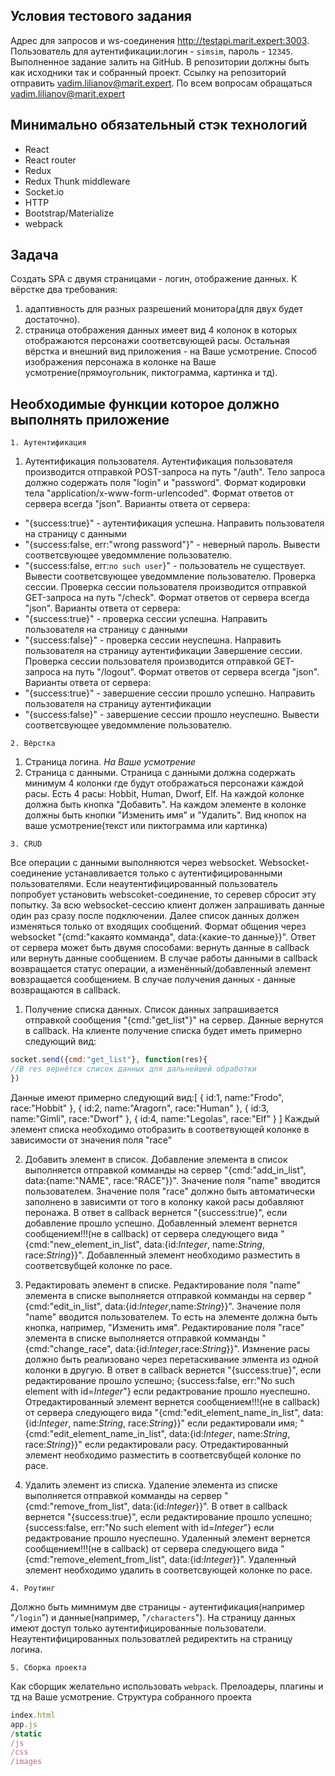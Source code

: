 ## Условия тестового задания

Адрес для запросов и ws-соединения http://testapi.marit.expert:3003. Пользователь для аутентификации:логин - `simsim`, пароль - `12345`. Выполненное задание залить на GitHub. В репозитории должны быть как исходники так и собранный проект. Ссылку на репозиторий отправить vadim.lilianov@marit.expert. По всем вопросам обращаться vadim.lilianov@marit.expert

## Минимально обязательный стэк технологий
 - React
 - React router
 - Redux
 - Redux Thunk middleware
 - Socket.io
 - HTTP
 - Bootstrap/Materialize
 - webpack

## Задача
Создать SPA с двумя страницами - логин, отображение данных. К вёрстке два требования: 
1) адаптивность для разных разрешений монитора(для двух будет достаточно). 
2) страница отображения данных имеет вид 4 колонок в которых отображаются персонажи соответсвующей расы. Остальная вёрстка и внешний вид приложения - на Ваше усмотрение. Способ изображения персонажа в колонке на Ваше усмотрение(прямоугольник, пиктограмма, картинка и тд).

## Необходимые функции которое должно выполнять приложение

```
1. Аутентификация
```
1. Аутентификация пользователя. Аутентификация пользователя производится отправкой POST-запроса на путь "/auth". Тело запроса должно содержать поля "login" и "password". Формат кодировки тела "application/x-www-form-urlencoded". Формат ответов от сервера всегда "json". Варианты ответа от сервера:
 - "{success:true}" - аутентификация успешна. Направить пользователя на страницу с данными
 - "{success:false, err:"wrong password"}" - неверный пароль. Вывести соответсвующее уведоммление пользователю.
 - "{success:false, err:`no such user`}" - пользователь не существует. Вывести соответсвующее уведоммление пользователю.
   Проверка сессии. Проверка сессии пользователя производится отправкой GET-запроса на путь "/check". Формат ответов от сервера всегда "json". Варианты ответа от сервера:
 - "{success:true}" - проверка сессии успешна. Направить пользователя на страницу с данными
 - "{success:false}" - проверка сессии неуспешна. Направить пользователя на страницу аутентификации
   Завершение сессии. Проверка сессии пользователя производится отправкой GET-запроса на путь "/logout". Формат ответов от сервера всегда "json". Варианты ответа от сервера:
 - "{success:true}" - завершение сессии прошло успешно. Направить пользователя на страницу аутентификации
 - "{success:false}" - завершение сессии прошло неуспешно. Вывести соответсвующее уведоммление пользователю.

```
2. Вёрстка
```

1. Страница логина. *На Ваше усмотрение*
2. Страница с данными. Страница с данными должна содержать минимум 4 колонки где будут отображаться персонажи каждой расы. Есть 4 расы: Hobbit, Human, Dworf, Elf. На каждой колонке должна быть кнопка "Добавить". На каждом элементе в колонке должны быть кнопки "Изменить имя" и "Удалить". Вид кнопок на ваше усмотрение(текст или пиктограмма или картинка)

```
3. CRUD
```

Все операции с данными выполняются через websocket. Websocket-соединение устанавливается только с аутентифицированными пользователями. Если неаутентифицированный пользователь попробует установить webscoket-соединение, то серевер сбросит эту попытку. За всю websocket-сессию клиент должен запрашивать данные один раз сразу после подключении. Далее список данных должен изменяться только от входящих сообщений. Формат общения через websocket "{cmd:"какаято комманда", data:{какие-то данные}}". Ответ от сервера может быть двумя способами: вернуть данные в callback или вернуть данные сообщением. В случае работы данными в callback возвращается статус операции, а изменённый/добавленный элемент вовзращается сообщением. В случае получения данных - данные возвращаются в callback.

1. Получение списка данных. Список данных запрашивается отправкой сообщения "{cmd:"get_list"}" на сервер. Данные вернутся в callback. На клиенте получение списка будет иметь примерно следующий вид:
```js
socket.send({cmd:"get_list"}, function(res){
//В res вернётся список данных для дальнейшей обработки
})
```
Данные имеют примерно следующий вид:[ { id:1, name:"Frodo", race:"Hobbit" }, { id:2, name:"Aragorn", race:"Human" }, { id:3, name:"Gimli", race:"Dworf" }, { id:4, name:"Legolas", race:"Elf" } ]
Каждый элемент списка необходимо отобразить в соответвующей колонке в зависимости от значения поля "race"

2. Добавить элемент в список. Добавление элемента в список выполняется отправкой комманды на сервер "{cmd:"add_in_list", data:{name:"NAME", race:"RACE"}}". Значение поля "name" вводится пользователем. Значение поля "race" должно быть автоматически заполнено в зависимти от того в колонку какой расы добавляют перонажа. В ответ в callback вернется "{success:true}", если добавление прошло успешно. Добавленный элемент вернется сообщением!!!(не в сallback) от сервера следующего вида "{cmd:"new_element_in_list", data:{id:$Integer$, name:$String$, race:$String$}}". Добавленный элемент необходимо разместить в соответсвубщей колонке по расе.

3. Редактировать элемент в списке. Редактирование поля "name" элемента в списке выполняется отправкой комманды на сервер "{cmd:"edit_in_list", data:{id:$Integer$,name:$String$}}". Значение поля "name" вводится пользователем. То есть на элементе должна быть кнопка, например, "Изменить имя". Редактирование поля "race" элемента в списке выполняется отправкой комманды "{cmd:"change_race", data:{id:$Integer$,race:$String$}}". Измнение расы должно быть реализовано через перетаскивание элмента из одной колонки в другую. В ответ в callback вернется "{success:true}", если редактирование прошло успешно; {success:false, err:"No such element with id=$Integer$"} если редактрование прошло нуеспешно. Отредактированный элемент вернется сообщением!!!(не в сallback) от сервера следующего вида "{cmd:"edit_element_name_in_list", data:{id:$Integer$, name:$String$, race:$String$}}" если редактировали имя; "{cmd:"edit_element_name_in_list", data:{id:$Integer$, name:$String$, race:$String$}}" если редактировали расу. Отредактированный элемент необходимо разместить в соответсвубщей колонке по расе.

4. Удалить элемент из списка. Удаление элемента из списке выполняется отправкой комманды на сервер "{cmd:"remove_from_list", data:{id:$Integer$}}". В ответ в callback вернется "{success:true}", если редактирование прошло успешно; {success:false, err:"No such element with id=$Integer$"} если редактрование прошло нуеспешно. Удаленный элемент вернется сообщением!!!(не в сallback) от сервера следующего вида "{cmd:"remove_element_from_list", data:{id:$Integer$}}". Удаленный элемент необходимо удалить в соответсвующей колонке по расе.

```
4. Роутинг
```

Должно быть мимнимум две страницы - аутентификация(например "`/login`") и данные(например, "`/characters`"). На страницу данных имеют доступ только аутентифицированные пользователи. Неаутентифицированных пользоватлей редиректить на страницу логина.

```
5. Сборка проекта
```

Как сборщик желательно использовать `webpack`. Прелоадеры, плагины и тд на Ваше усмотрение. Структура собранного проекта
```js
index.html
app.js
/static
/js
/css
/images
```
